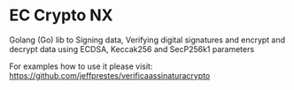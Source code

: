 # EC Crypto NX
Golang (Go) lib to Signing data, Verifying digital signatures and encrypt and decrypt data using ECDSA, Keccak256 and SecP256k1 parameters

For examples how to use it please visit: https://github.com/jeffprestes/verificaassinaturacrypto